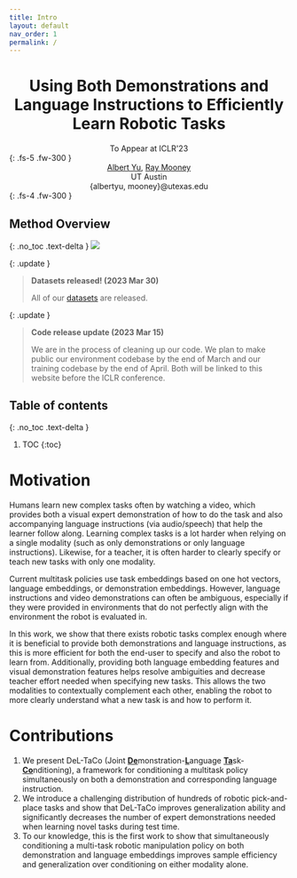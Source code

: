 ```yaml
---
title: Intro
layout: default
nav_order: 1
permalink: /
---
```

<center><h1>Using Both Demonstrations and Language Instructions to Efficiently Learn Robotic Tasks</h1></center>
<!-- <center><h3>Multitask robotic policies jointly conditioned on both demonstrations and language</h3></center> -->
<center>To Appear at ICLR'23</center>
{: .fs-5 .fw-300 }

<center>
<a href="https://www.cs.utexas.edu/~albertyu/">Albert Yu</a>, <a href="https://www.cs.utexas.edu/~mooney/">Ray Mooney</a><br>
UT Austin<br>
{albertyu, mooney}@utexas.edu<br>
</center>
{: .fs-4 .fw-300 }


## Method Overview
{: .no_toc .text-delta }
<image src="files/overview_fig_v2.1.jpg" />

{: .update }
> <strong>Datasets released! (2023 Mar 30)</strong>
>
> All of our <a href="datasets">datasets</a> are released.

{: .update }
> <strong>Code release update (2023 Mar 15)</strong>
>
> We are in the process of cleaning up our code. We plan to make public our environment codebase by the end of March and our training codebase by the end of April. Both will be linked to this website before the ICLR conference.

## Table of contents
{: .no_toc .text-delta }

1. TOC
{:toc}

# Motivation
Humans learn new complex tasks often by watching a video, which provides both a visual expert demonstration of how to do the task and also accompanying language instructions (via audio/speech) that help the learner follow along. Learning complex tasks is a lot harder when relying on a single modality (such as only demonstrations or only language instructions). Likewise, for a teacher, it is often harder to clearly specify or teach new tasks with only one modality.

Current multitask policies use task embeddings based on one hot vectors, language embeddings, or demonstration embeddings. However, language instructions and video demonstrations can often be ambiguous, especially if they were provided in environments that do not perfectly align with the environment the robot is evaluated in.

In this work, we show that there exists robotic tasks complex enough where it is beneficial to provide both demonstrations and language instructions, as this is more efficient for both the end-user to specify and also the robot to learn from. Additionally, providing both language embedding features and visual demonstration features helps resolve ambiguities and decrease teacher effort needed when specifying new tasks. This allows the two modalities to contextually complement each other, enabling the robot to more clearly understand what a new task is and how to perform it.

# Contributions
<ol>
    <li>We present DeL-TaCo (Joint <strong><u>De</u></strong>monstration-<strong><u>L</u></strong>anguage <strong><u>Ta</u></strong>sk-<strong><u>Co</u></strong>nditioning), a framework for conditioning a multitask policy simultaneously on both a demonstration and corresponding language instruction.</li>
    <li>We introduce a challenging distribution of hundreds of robotic pick-and-place tasks and show that DeL-TaCo improves generalization ability and significantly decreases the number of expert demonstrations needed when learning novel tasks during test time.</li>
    <li>To our knowledge, this is the first work to show that simultaneously conditioning a multi-task robotic manipulation policy on both demonstration and language embeddings improves sample efficiency and generalization over conditioning on either modality alone.</li>
</ol>
